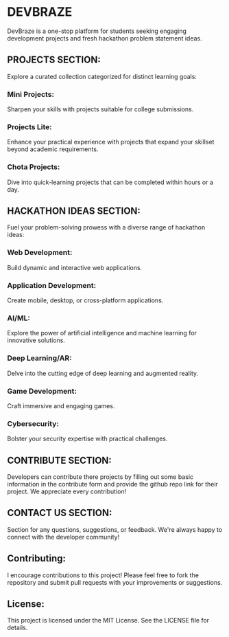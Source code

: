 # DEVBRAZE
DevBraze is a one-stop platform for students seeking engaging development projects and fresh hackathon problem statement ideas. 

## PROJECTS SECTION:
Explore a curated collection categorized for distinct learning goals:

### Mini Projects: 
Sharpen your skills with projects suitable for college submissions.
### Projects Lite: 
Enhance your practical experience with projects that expand your skillset beyond academic requirements.
### Chota Projects: 
Dive into quick-learning projects that can be completed within hours or a day.

## HACKATHON IDEAS SECTION:
Fuel your problem-solving prowess with a diverse range of hackathon ideas:

### Web Development: 
Build dynamic and interactive web applications.
### Application Development: 
Create mobile, desktop, or cross-platform applications.
### AI/ML: 
Explore the power of artificial intelligence and machine learning for innovative solutions.
### Deep Learning/AR: 
Delve into the cutting edge of deep learning and augmented reality.
### Game Development: 
Craft immersive and engaging games.
### Cybersecurity: 
Bolster your security expertise with practical challenges.

## CONTRIBUTE SECTION:
Developers can contribute there projects by filling out some basic information in the contribute form and provide the github repo link for their project. We appreciate every contribution!

## CONTACT US SECTION:
Section for any questions, suggestions, or feedback. We're always happy to connect with the developer community!

## Contributing:
I encourage contributions to this project! Please feel free to fork the repository and submit pull requests with your improvements or suggestions.

## License:
This project is licensed under the MIT License. See the LICENSE file for details.
